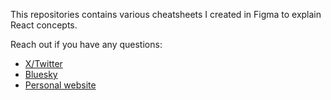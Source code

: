 This repositories contains various cheatsheets I created in Figma to explain React concepts.

Reach out if you have any questions:

- [X/Twitter](https://x.com/_ndeyefatoudiop)
- [Bluesky](https://bsky.app/profile/ndeyefatoudiop.bsky.social)
- [Personal website](frontendjoy.com)
